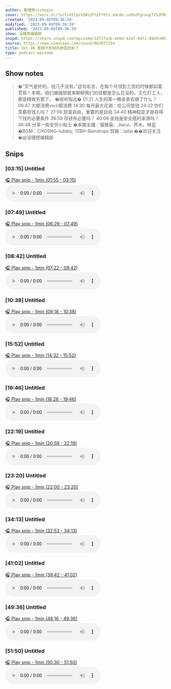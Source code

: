 ```yaml
---
author: 看理想vistopia
cover: https://wsrv.nl/?url=https%3A%2F%2Ffdfs.xmcdn.com%2Fgroup71%2FM07%2F03%2F0C%2FwKgO2V6iTd_QHgIPAANePhgoryg304.jpg&w=200&h=200
created: '2023-09-04T09:36:39'
modified: '2023-09-04T09:36:39'
published: '2023-09-04T09:36:39'
show: 没理想编辑部
snipd: https://share.snipd.com/episode/22f27a1b-b26d-42af-8d71-94e9c005113d
source: https://www.ximalaya.com/sound/663077234
title: Vol.96 我搞不到钱的原因找到了
type: podcast-episode
---
```



## Show notes
> �“天气是好的，钱几乎没有。”这句名言，在每个月领到工资的时候都如雷贯耳！本期，咱们编辑部就来聊聊我们的钱都是怎么花没的。文化打工人，都是精致穷罢了。
> �收听指北� 
> 01:21   人生的第一桶金拿去做了什么？
> 06:47   大额消费vs小额消费
> 14:30   每月最大花销：给公司垫钱
> 24:22   你们羡慕有钱人吗？
> 27:56   财富自由，重要的是自由
> 34:40   精神稳定才是存得下钱的必要条件
> 38:59   存钱有必要吗？
> 40:06   金钱是安全感的来源吗？
> 46:48   分享一些变穷小贴士
> �本期主播：猫猪喜、Jiarui、荞木、林蓝
> �BGM：CHOSNG-lullaby; 12BH-Raindrops
> ️剪辑：lailai
> ��欢迎关注�@没理想编辑部

## Snips
### [03:15] Untitled
[🎧 Play snip - 1min️ (01:55 - 03:15)](https://share.snipd.com/snip/e69ba506-4605-48d6-aeb1-9637975a8707)
<audio controls> <source src="https://jt.ximalaya.com//GKwRIaIIyv5WAZ9d_gJVXw6H-aacv2-48K.m4a?channel=rss&album_id=32263017&track_id=663077234&uid=16052400&jt=https://aod.cos.tx.xmcdn.com/storages/423f-audiofreehighqps/57/69/GKwRIaIIyv5WAZ9d_gJVXw6H-aacv2-48K.m4a#t=01:55,03:15"> </audio>
### [07:49] Untitled
[🎧 Play snip - 1min️ (06:29 - 07:49)](https://share.snipd.com/snip/49ae1858-5d57-4886-a4a3-e5fbef65b773)
<audio controls> <source src="https://jt.ximalaya.com//GKwRIaIIyv5WAZ9d_gJVXw6H-aacv2-48K.m4a?channel=rss&album_id=32263017&track_id=663077234&uid=16052400&jt=https://aod.cos.tx.xmcdn.com/storages/423f-audiofreehighqps/57/69/GKwRIaIIyv5WAZ9d_gJVXw6H-aacv2-48K.m4a#t=06:29,07:49"> </audio>
### [08:42] Untitled
[🎧 Play snip - 1min️ (07:22 - 08:42)](https://share.snipd.com/snip/e108ddd2-1cee-4cef-9672-b084a14d75f2)
<audio controls> <source src="https://jt.ximalaya.com//GKwRIaIIyv5WAZ9d_gJVXw6H-aacv2-48K.m4a?channel=rss&album_id=32263017&track_id=663077234&uid=16052400&jt=https://aod.cos.tx.xmcdn.com/storages/423f-audiofreehighqps/57/69/GKwRIaIIyv5WAZ9d_gJVXw6H-aacv2-48K.m4a#t=07:22,08:42"> </audio>
### [10:38] Untitled
[🎧 Play snip - 1min️ (09:18 - 10:38)](https://share.snipd.com/snip/ac91f591-9059-443e-869d-46db6b34fec9)
<audio controls> <source src="https://jt.ximalaya.com//GKwRIaIIyv5WAZ9d_gJVXw6H-aacv2-48K.m4a?channel=rss&album_id=32263017&track_id=663077234&uid=16052400&jt=https://aod.cos.tx.xmcdn.com/storages/423f-audiofreehighqps/57/69/GKwRIaIIyv5WAZ9d_gJVXw6H-aacv2-48K.m4a#t=09:18,10:38"> </audio>
### [15:52] Untitled
[🎧 Play snip - 1min️ (14:32 - 15:52)](https://share.snipd.com/snip/2ceff5ae-fd9d-437e-b6e8-4dcf469c58f7)
<audio controls> <source src="https://jt.ximalaya.com//GKwRIaIIyv5WAZ9d_gJVXw6H-aacv2-48K.m4a?channel=rss&album_id=32263017&track_id=663077234&uid=16052400&jt=https://aod.cos.tx.xmcdn.com/storages/423f-audiofreehighqps/57/69/GKwRIaIIyv5WAZ9d_gJVXw6H-aacv2-48K.m4a#t=14:32,15:52"> </audio>
### [19:46] Untitled
[🎧 Play snip - 1min️ (18:26 - 19:46)](https://share.snipd.com/snip/ed7cdbb0-df8e-4665-bd56-309fedffb387)
<audio controls> <source src="https://jt.ximalaya.com//GKwRIaIIyv5WAZ9d_gJVXw6H-aacv2-48K.m4a?channel=rss&album_id=32263017&track_id=663077234&uid=16052400&jt=https://aod.cos.tx.xmcdn.com/storages/423f-audiofreehighqps/57/69/GKwRIaIIyv5WAZ9d_gJVXw6H-aacv2-48K.m4a#t=18:26,19:46"> </audio>
### [22:19] Untitled
[🎧 Play snip - 1min️ (20:59 - 22:19)](https://share.snipd.com/snip/5f99aabe-341e-4347-be9b-aac5d78955b4)
<audio controls> <source src="https://jt.ximalaya.com//GKwRIaIIyv5WAZ9d_gJVXw6H-aacv2-48K.m4a?channel=rss&album_id=32263017&track_id=663077234&uid=16052400&jt=https://aod.cos.tx.xmcdn.com/storages/423f-audiofreehighqps/57/69/GKwRIaIIyv5WAZ9d_gJVXw6H-aacv2-48K.m4a#t=20:59,22:19"> </audio>
### [23:20] Untitled
[🎧 Play snip - 1min️ (22:00 - 23:20)](https://share.snipd.com/snip/b0a506f5-75ab-4cf4-ba25-10dc6f5b565c)
<audio controls> <source src="https://jt.ximalaya.com//GKwRIaIIyv5WAZ9d_gJVXw6H-aacv2-48K.m4a?channel=rss&album_id=32263017&track_id=663077234&uid=16052400&jt=https://aod.cos.tx.xmcdn.com/storages/423f-audiofreehighqps/57/69/GKwRIaIIyv5WAZ9d_gJVXw6H-aacv2-48K.m4a#t=22:00,23:20"> </audio>
### [34:13] Untitled
[🎧 Play snip - 1min️ (32:53 - 34:13)](https://share.snipd.com/snip/fb1eff5a-1e06-44b1-979b-b278c2bcbcfe)
<audio controls> <source src="https://jt.ximalaya.com//GKwRIaIIyv5WAZ9d_gJVXw6H-aacv2-48K.m4a?channel=rss&album_id=32263017&track_id=663077234&uid=16052400&jt=https://aod.cos.tx.xmcdn.com/storages/423f-audiofreehighqps/57/69/GKwRIaIIyv5WAZ9d_gJVXw6H-aacv2-48K.m4a#t=32:53,34:13"> </audio>
### [41:02] Untitled
[🎧 Play snip - 1min️ (39:42 - 41:02)](https://share.snipd.com/snip/3efecba4-d607-44b1-8df4-3e9ba3e82ec0)
<audio controls> <source src="https://jt.ximalaya.com//GKwRIaIIyv5WAZ9d_gJVXw6H-aacv2-48K.m4a?channel=rss&album_id=32263017&track_id=663077234&uid=16052400&jt=https://aod.cos.tx.xmcdn.com/storages/423f-audiofreehighqps/57/69/GKwRIaIIyv5WAZ9d_gJVXw6H-aacv2-48K.m4a#t=39:42,41:02"> </audio>
### [49:36] Untitled
[🎧 Play snip - 1min️ (48:16 - 49:36)](https://share.snipd.com/snip/9c48ed9f-ec31-4ae2-80b1-9e96f4e93c4b)
<audio controls> <source src="https://jt.ximalaya.com//GKwRIaIIyv5WAZ9d_gJVXw6H-aacv2-48K.m4a?channel=rss&album_id=32263017&track_id=663077234&uid=16052400&jt=https://aod.cos.tx.xmcdn.com/storages/423f-audiofreehighqps/57/69/GKwRIaIIyv5WAZ9d_gJVXw6H-aacv2-48K.m4a#t=48:16,49:36"> </audio>
### [51:50] Untitled
[🎧 Play snip - 1min️ (50:30 - 51:50)](https://share.snipd.com/snip/a6ab9d63-d9de-4246-80e5-15f0a157d471)
<audio controls> <source src="https://jt.ximalaya.com//GKwRIaIIyv5WAZ9d_gJVXw6H-aacv2-48K.m4a?channel=rss&album_id=32263017&track_id=663077234&uid=16052400&jt=https://aod.cos.tx.xmcdn.com/storages/423f-audiofreehighqps/57/69/GKwRIaIIyv5WAZ9d_gJVXw6H-aacv2-48K.m4a#t=50:30,51:50"> </audio>
